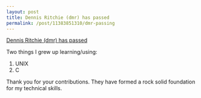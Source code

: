 ```yaml
--- 
layout: post 
title: Dennis Ritchie (dmr) has passed 
permalink: /post/11383851310/dmr-passing 
--- 
```


[Dennis Ritchie (dmr) has passed](https://plus.google.com/u/0/101960720994009339267/posts/ENuEDDYfvKP)  

Two things I grew up learning/using:

1. UNIX
1. C

Thank you for your contributions. They have formed a rock solid foundation for my technical skills.
